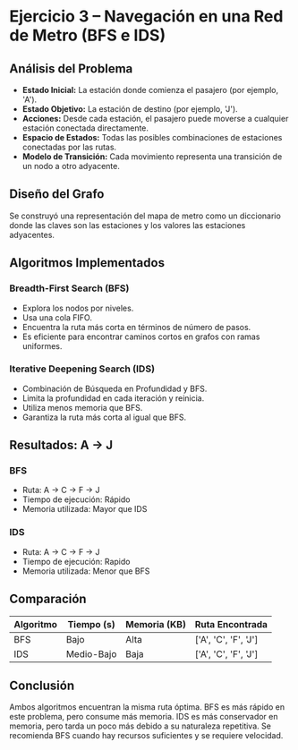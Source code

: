 # Ejercicio 3 – Navegación en una Red de Metro (BFS e IDS)

## Análisis del Problema

- **Estado Inicial:** La estación donde comienza el pasajero (por ejemplo, 'A').
- **Estado Objetivo:** La estación de destino (por ejemplo, 'J').
- **Acciones:** Desde cada estación, el pasajero puede moverse a cualquier estación conectada directamente.
- **Espacio de Estados:** Todas las posibles combinaciones de estaciones conectadas por las rutas.
- **Modelo de Transición:** Cada movimiento representa una transición de un nodo a otro adyacente.

## Diseño del Grafo

Se construyó una representación del mapa de metro como un diccionario donde las claves son las estaciones y los valores las estaciones adyacentes.

## Algoritmos Implementados

### Breadth-First Search (BFS)
- Explora los nodos por niveles.
- Usa una cola FIFO.
- Encuentra la ruta más corta en términos de número de pasos.
- Es eficiente para encontrar caminos cortos en grafos con ramas uniformes.

### Iterative Deepening Search (IDS)
- Combinación de Búsqueda en Profundidad y BFS.
- Limita la profundidad en cada iteración y reinicia.
- Utiliza menos memoria que BFS.
- Garantiza la ruta más corta al igual que BFS.

## Resultados: A → J

### BFS
- Ruta: A → C → F → J
- Tiempo de ejecución: Rápido
- Memoria utilizada: Mayor que IDS

### IDS
- Ruta: A → C → F → J
- Tiempo de ejecución: Rapido
- Memoria utilizada: Menor que BFS

## Comparación

| Algoritmo | Tiempo (s) | Memoria (KB) | Ruta Encontrada |
|-----------|------------|--------------|------------------|
| BFS       | Bajo       | Alta         | ['A', 'C', 'F', 'J'] |
| IDS       | Medio-Bajo | Baja         | ['A', 'C', 'F', 'J'] |

## Conclusión

Ambos algoritmos encuentran la misma ruta óptima. BFS es más rápido en este problema, pero consume más memoria. IDS es más conservador en memoria, pero tarda un poco más debido a su naturaleza repetitiva. Se recomienda BFS cuando hay recursos suficientes y se requiere velocidad.